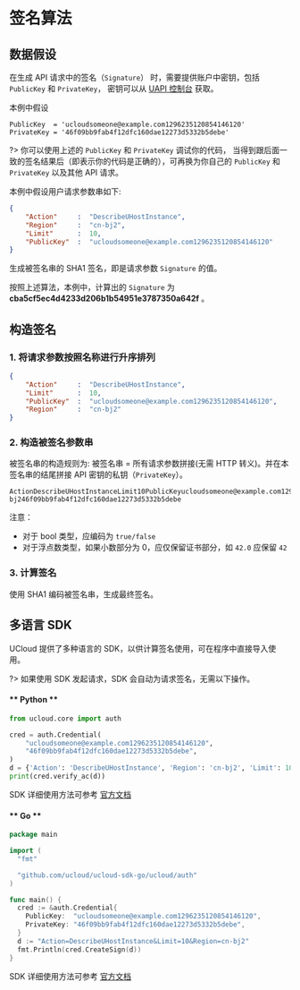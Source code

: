 # 签名算法

## 数据假设

在生成 API 请求中的签名（`Signature`） 时，需要提供账户中密钥，包括 `PublicKey` 和 `PrivateKey`，
密钥可以从 [UAPI 控制台](https://console.ucloud.cn/uapi/apikey) 获取。

本例中假设

```
PublicKey  = 'ucloudsomeone@example.com1296235120854146120'
PrivateKey = '46f09bb9fab4f12dfc160dae12273d5332b5debe'
```

?> 你可以使用上述的 `PublicKey` 和 `PrivateKey` 调试你的代码， 当得到跟后面一致的签名结果后（即表示你的代码是正确的），可再换为你自己的 `PublicKey` 和 `PrivateKey` 以及其他 API 请求。

本例中假设用户请求参数串如下:

```json
{
    "Action"     :  "DescribeUHostInstance",
    "Region"     :  "cn-bj2",
    "Limit"      :  10,
    "PublicKey"  :  "ucloudsomeone@example.com1296235120854146120"
}
```

生成被签名串的 SHA1 签名，即是请求参数 `Signature` 的值。

按照上述算法，本例中，计算出的 `Signature` 为 **cba5cf5ec4d4233d206b1b54951e3787350a642f** 。

## 构造签名

### 1. 将请求参数按照名称进行升序排列

```json
{
    "Action"     :  "DescribeUHostInstance",
    "Limit"      :  10,
    "PublicKey"  :  "ucloudsomeone@example.com1296235120854146120",
    "Region"     :  "cn-bj2"
}
```

### 2. 构造被签名参数串

被签名串的构造规则为: 被签名串 = 所有请求参数拼接(无需 HTTP 转义)。并在本签名串的结尾拼接 API 密钥的私钥（`PrivateKey`）。

```
ActionDescribeUHostInstanceLimit10PublicKeyucloudsomeone@example.com1296235120854146120Regioncn-bj246f09bb9fab4f12dfc160dae12273d5332b5debe
```

注意：

- 对于 bool 类型，应编码为 `true/false`
- 对于浮点数类型，如果小数部分为 0，应仅保留证书部分，如 `42.0` 应保留 `42`

### 3. 计算签名

使用 SHA1 编码被签名串，生成最终签名。

## 多语言 SDK

UCloud 提供了多种语言的 SDK，以供计算签名使用，可在程序中直接导入使用。

?> 如果使用 SDK 发起请求，SDK 会自动为请求签名，无需以下操作。

<!-- tabs:start -->

#### ** Python **

```python
from ucloud.core import auth

cred = auth.Credential(
    "ucloudsomeone@example.com1296235120854146120",
    "46f09bb9fab4f12dfc160dae12273d5332b5debe",
)
d = {'Action': 'DescribeUHostInstance', 'Region': 'cn-bj2', 'Limit': 10}
print(cred.verify_ac(d))
```

SDK 详细使用方法可参考 [官方文档](https://docs.ucloud.cn/opensdk-python/)

#### ** Go **

```go
package main

import (
  "fmt"

  "github.com/ucloud/ucloud-sdk-go/ucloud/auth"
)

func main() {
  cred := &auth.Credential{
    PublicKey:  "ucloudsomeone@example.com1296235120854146120",
    PrivateKey: "46f09bb9fab4f12dfc160dae12273d5332b5debe",
  }
  d := "Action=DescribeUHostInstance&Limit=10&Region=cn-bj2"
  fmt.Println(cred.CreateSign(d))
}
```

SDK 详细使用方法可参考 [官方文档](https://docs.ucloud.cn/opensdk-go/)

<!-- tabs:end -->

